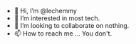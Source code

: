 - 👋 Hi, I’m @lechemmy
- 👀 I’m interested in most tech.
- 💞️ I’m looking to collaborate on nothing.
- 📫 How to reach me ... You don't.

<!---
lechemmy/lechemmy is a ✨ special ✨ repository because its `README.md` (this file) appears on your GitHub profile.
You can click the Preview link to take a look at your changes.
--->
